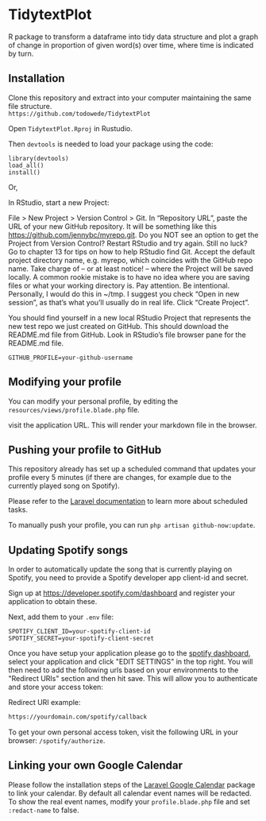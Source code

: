# TidytextPlot

R package to transform a dataframe into tidy data structure and plot a graph of change in proportion of given word(s) over time, where time is indicated by turn. 


## Installation

Clone this repository and extract into your computer maintaining the same file structure.  
```https://github.com/todowede/TidytextPlot```

Open ```TidytextPlot.Rproj``` in Rustudio.

Then ```devtools``` is needed to load your package using the code:
```
library(devtools)
load_all()
install()
```
Or,

In RStudio, start a new Project:

File > New Project > Version Control > Git. In “Repository URL”, paste the URL of your new GitHub repository. It will be something like this https://github.com/jennybc/myrepo.git.
        Do you NOT see an option to get the Project from Version Control? Restart RStudio and try again. Still no luck? Go to chapter 13 for tips on how to help RStudio find Git.
    Accept the default project directory name, e.g. myrepo, which coincides with the GitHub repo name.
    Take charge of – or at least notice! – where the Project will be saved locally. A common rookie mistake is to have no idea where you are saving files or what your working directory is. Pay attention. Be intentional. Personally, I would do this in ~/tmp.
    I suggest you check “Open in new session”, as that’s what you’ll usually do in real life.
    Click “Create Project”.

You should find yourself in a new local RStudio Project that represents the new test repo we just created on GitHub. This should download the README.md file from GitHub. Look in RStudio’s file browser pane for the README.md file.

```
GITHUB_PROFILE=your-github-username
```

## Modifying your profile

You can modify your personal profile, by editing the `resources/views/profile.blade.php` file.

visit the application URL. This will render your markdown file in the browser.

## Pushing your profile to GitHub

This repository already has set up a scheduled command that updates your profile every 5 minutes (if there are changes, for example due to the currently played song on Spotify).

Please refer to the [Laravel documentation](https://laravel.com/docs/7.x/scheduling) to learn more about scheduled tasks.

To manually push your profile, you can run `php artisan github-now:update`. 

## Updating Spotify songs

In order to automatically update the song that is currently playing on Spotify, you need to provide a Spotify developer app client-id and secret.

Sign up at https://developer.spotify.com/dashboard and register your application to obtain these.

Next, add them to your `.env` file:

```
SPOTIFY_CLIENT_ID=your-spotify-client-id
SPOTIFY_SECRET=your-spotify-client-secret
```

Once you have setup your application please go to the [spotify dashboard](https://developer.spotify.com/dashboard/applications), select your application and click "EDIT SETTINGS" in the top right. You will then need to add the following urls based on your environments to the "Redirect URIs" 
section and then hit save. This will allow you to authenticate and store your access token:

Redirect URI example:
```bash
https://yourdomain.com/spotify/callback
```

To get your own personal access token, visit the following URL in your browser: `/spotify/authorize`.

## Linking your own Google Calendar

Please follow the installation steps of the [Laravel Google Calendar](https://github.com/spatie/laravel-google-calendar#installation) package to link your calendar.
By default all calendar event names will be redacted. To show the real event names, modify your `profile.blade.php` file and set `:redact-name` to false.
